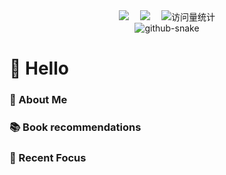 
<div align="center">
  
  <!-- Pesonal Info -->
  <div>
    <a href="https://blog.geekdao.info/"><img src="https://img.shields.io/badge/Blog-博客-blue" /></a>&emsp;
    <a href="https://geekdao.info"><img src="https://img.shields.io/badge/Website-网站-blue" /></a>&emsp;
    <!-- visitor statistics logo 访问量统计徽标 -->
    <img src="https://komarev.com/ghpvc/?username=geekdao-info&label=View&color=41c463" alt="访问量统计" />
  </div>
    <!-- Snake Code Contribution Map -->
  <picture>
    <source media="(prefers-color-scheme: dark)" srcset="https://cdn.jsdelivr.net/gh/geekdao-info/geekdao-info/profile-snake-contrib/github-contribution-grid-snake-dark.svg" />
    <source media="(prefers-color-scheme: light)" srcset="https://cdn.jsdelivr.net/gh/geekdao-info/geekdao-info/profile-snake-contrib/github-contribution-grid-snake.svg" />
    <img alt="github-snake" src="https://cdn.jsdelivr.net/gh/geekdao-info/geekdao-info/profile-snake-contrib/github-contribution-grid-snake-dark.svg" />
  </picture>
</div>

#  🙋 Hello

### 🤺 About Me


### 📚 Book recommendations

### 🌟 Recent Focus


